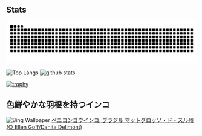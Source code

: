 ## Stats
<picture>
  <source media="(prefers-color-scheme: dark)" srcset="https://raw.githubusercontent.com/ba230t/ba230t/output/github-contribution-grid-snake-dark.svg">
  <source media="(prefers-color-scheme: light)" srcset="https://raw.githubusercontent.com/ba230t/ba230t/output/github-contribution-grid-snake.svg">
  <img alt="github contribution grid snake animation" src="https://raw.githubusercontent.com/ba230t/ba230t/output/github-contribution-grid-snake.svg">
</picture>

<p align="left">
  <img alt="Top Langs" height="150px" src="https://github-readme-stats.vercel.app/api/top-langs/?username=ba230t&layout=compact&theme=transparent" />
  <img alt="github stats" height="150px" src="https://github-readme-stats.vercel.app/api?username=ba230t&theme=transparent" />
</p>

[![trophy](https://github-profile-trophy.vercel.app/?username=ba230t&theme=transparent&column=7)](https://github.com/ryo-ma/github-profile-trophy)


<!-- Bing Wallpaper Start -->
## 色鮮やかな羽根を持つインコ
![Bing Wallpaper](https://www.bing.com/th?id=OHR.BuracodasAraras_JA-JP6532536495_1920x1080.jpg&rf=LaDigue_1920x1080.jpg&pid=hp)
[ベニコンゴウインコ, ブラジル マットグロッソ・ド・スル州 (© Ellen Goff/Danita Delimont)](https://www.bing.com/search?q=%E3%83%99%E3%83%8B%E3%82%B3%E3%83%B3%E3%82%B4%E3%82%A6%E3%82%A4%E3%83%B3%E3%82%B3&form=hpcapt&filters=HpDate%3a%2220240901_1500%22)
<!-- Bing Wallpaper End -->
